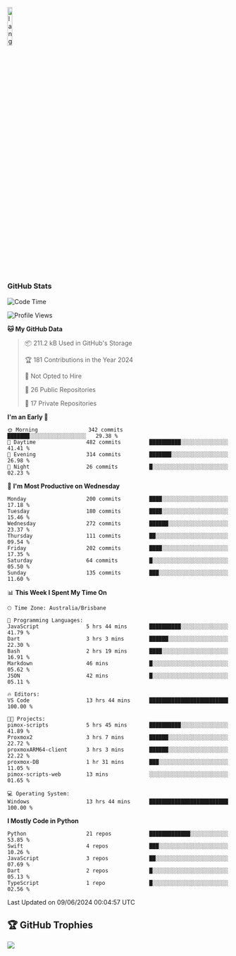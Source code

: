<p align="left"><img width=15%" src="https://github.com/alansmathew/alansmathew/raw/master/lang.gif" alt="lang image here" /></p>

# <h3 align="left">GitHub Stats</h3>

<!--START_SECTION:waka-->
![Code Time](http://img.shields.io/badge/Code%20Time-421%20hrs%2053%20mins-blue)

![Profile Views](http://img.shields.io/badge/Profile%20Views-2-blue)

**🐱 My GitHub Data** 

> 📦 211.2 kB Used in GitHub's Storage 
 > 
> 🏆 181 Contributions in the Year 2024
 > 
> 🚫 Not Opted to Hire
 > 
> 📜 26 Public Repositories 
 > 
> 🔑 17 Private Repositories 
 > 
**I'm an Early 🐤** 

```text
🌞 Morning                342 commits         ███████░░░░░░░░░░░░░░░░░░   29.38 % 
🌆 Daytime                482 commits         ██████████░░░░░░░░░░░░░░░   41.41 % 
🌃 Evening                314 commits         ███████░░░░░░░░░░░░░░░░░░   26.98 % 
🌙 Night                  26 commits          █░░░░░░░░░░░░░░░░░░░░░░░░   02.23 % 
```
📅 **I'm Most Productive on Wednesday** 

```text
Monday                   200 commits         ████░░░░░░░░░░░░░░░░░░░░░   17.18 % 
Tuesday                  180 commits         ████░░░░░░░░░░░░░░░░░░░░░   15.46 % 
Wednesday                272 commits         ██████░░░░░░░░░░░░░░░░░░░   23.37 % 
Thursday                 111 commits         ██░░░░░░░░░░░░░░░░░░░░░░░   09.54 % 
Friday                   202 commits         ████░░░░░░░░░░░░░░░░░░░░░   17.35 % 
Saturday                 64 commits          █░░░░░░░░░░░░░░░░░░░░░░░░   05.50 % 
Sunday                   135 commits         ███░░░░░░░░░░░░░░░░░░░░░░   11.60 % 
```


📊 **This Week I Spent My Time On** 

```text
🕑︎ Time Zone: Australia/Brisbane

💬 Programming Languages: 
JavaScript               5 hrs 44 mins       ██████████░░░░░░░░░░░░░░░   41.79 % 
Dart                     3 hrs 3 mins        ██████░░░░░░░░░░░░░░░░░░░   22.30 % 
Bash                     2 hrs 19 mins       ████░░░░░░░░░░░░░░░░░░░░░   16.91 % 
Markdown                 46 mins             █░░░░░░░░░░░░░░░░░░░░░░░░   05.62 % 
JSON                     42 mins             █░░░░░░░░░░░░░░░░░░░░░░░░   05.11 % 

🔥 Editors: 
VS Code                  13 hrs 44 mins      █████████████████████████   100.00 % 

🐱‍💻 Projects: 
pimox-scripts            5 hrs 45 mins       ██████████░░░░░░░░░░░░░░░   41.89 % 
Proxmox2                 3 hrs 7 mins        ██████░░░░░░░░░░░░░░░░░░░   22.72 % 
proxmoxARM64-client      3 hrs 3 mins        ██████░░░░░░░░░░░░░░░░░░░   22.22 % 
proxmox-DB               1 hr 31 mins        ███░░░░░░░░░░░░░░░░░░░░░░   11.05 % 
pimox-scripts-web        13 mins             ░░░░░░░░░░░░░░░░░░░░░░░░░   01.65 % 

💻 Operating System: 
Windows                  13 hrs 44 mins      █████████████████████████   100.00 % 
```

**I Mostly Code in Python** 

```text
Python                   21 repos            █████████████░░░░░░░░░░░░   53.85 % 
Swift                    4 repos             ███░░░░░░░░░░░░░░░░░░░░░░   10.26 % 
JavaScript               3 repos             ██░░░░░░░░░░░░░░░░░░░░░░░   07.69 % 
Dart                     2 repos             █░░░░░░░░░░░░░░░░░░░░░░░░   05.13 % 
TypeScript               1 repo              █░░░░░░░░░░░░░░░░░░░░░░░░   02.56 % 
```




 Last Updated on 09/06/2024 00:04:57 UTC
<!--END_SECTION:waka-->

## 🏆 GitHub Trophies

![](https://github-profile-trophy.vercel.app/?username=samh06&theme=discord&no-frame=true&no-bg=false&margin-w=4)

